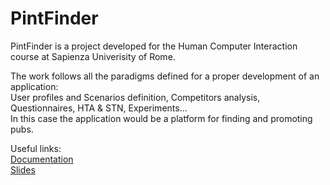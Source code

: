 # PintFinder

PintFinder is a project developed for the Human Computer Interaction course at Sapienza Univerisity of Rome.

The work follows all the paradigms defined for a proper development of an application:  
User profiles and Scenarios definition, Competitors analysis, Questionnaires, HTA & STN, Experiments...  
In this case the application would be a platform for finding and promoting pubs.

Useful links:  
[Documentation](https://github.com/LeoShelby/PintFinder/blob/master/PintFinder_documentation.pdf)  
[Slides](https://github.com/LeoShelby/PintFinder/blob/master/PintFinder_slides.pdf)
